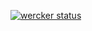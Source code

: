 [![wercker status](https://app.wercker.com/status/1109adb6d4194962d619128c8b74ca47/s/master "wercker status")](https://app.wercker.com/project/bykey/1109adb6d4194962d619128c8b74ca47)
